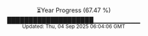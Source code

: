 <p align="center">
⏳Year Progress (67.47 %)<br>
████████████████████▁▁▁▁▁▁▁▁▁▁ <br>
<sub>Updated: Thu, 04 Sep 2025 06:04:06 GMT</sub>
</p>

